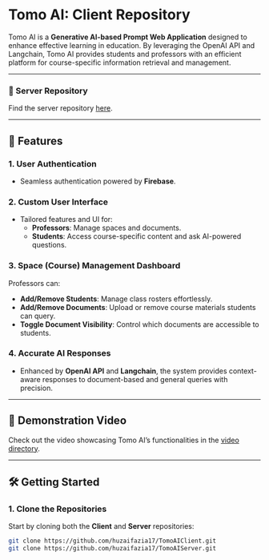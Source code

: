 # Tomo AI: Client Repository

Tomo AI is a **Generative AI-based Prompt Web Application** designed to enhance effective learning in education. By leveraging the OpenAI API and Langchain, Tomo AI provides students and professors with an efficient platform for course-specific information retrieval and management.

---

### 🔗 Server Repository
Find the server repository [here](https://github.com/huzaifazia17/TomoAIServer).

---

## 🚀 Features
### 1. **User Authentication**
- Seamless authentication powered by **Firebase**.

### 2. **Custom User Interface**
- Tailored features and UI for:
  - **Professors**: Manage spaces and documents.
  - **Students**: Access course-specific content and ask AI-powered questions.

### 3. **Space (Course) Management Dashboard**
Professors can:
- **Add/Remove Students**: Manage class rosters effortlessly.
- **Add/Remove Documents**: Upload or remove course materials students can query.
- **Toggle Document Visibility**: Control which documents are accessible to students.

### 4. **Accurate AI Responses**
- Enhanced by **OpenAI API** and **Langchain**, the system provides context-aware responses to document-based and general queries with precision.

---

## 🎥 Demonstration Video
Check out the video showcasing Tomo AI’s functionalities in the [video directory](./video).

---

## 🛠️ Getting Started

### 1. Clone the Repositories
Start by cloning both the **Client** and **Server** repositories:
```bash
git clone https://github.com/huzaifazia17/TomoAIClient.git
git clone https://github.com/huzaifazia17/TomoAIServer.git
